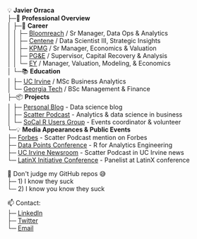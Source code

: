💡 <b>Javier Orraca</b>  
├─🚀 <b>Professional Overview</b>  
│ ├─💼 <b>Career</b>  
│ │ ├─ <a href="https://www.bloomreach.com/">Bloomreach</a> / Sr Manager, Data Ops & Analytics  
│ │ ├─ <a href="https://www.centene.com/">Centene</a> / Data Scientist III, Strategic Insights  
│ │ ├─ <a href="https://www.kpmg.us/">KPMG</a> / Sr Manager, Economics & Valuation  
│ │ ├─ <a href="https://www.pgecorp.com/">PG&E</a> / Supervisor, Capital Recovery & Analysis  
│ │ └─ <a href="https://www.ey.com/">EY</a> / Manager, Valuation, Modeling, & Economics  
│ └─📚 <b>Education</b>  
│   ├─ <a href="https://uci.edu/">UC Irvine</a> / MSc Business Analytics  
│   └─ <a href="https://www.gatech.edu/">Georgia Tech</a> / BSc Management & Finance  
├─📦 <b>Projects</b>  
│ ├─ <a href="https://www.javierorraca.com/">Personal Blog</a> - Data science blog  
│ ├─ <a href="https://soundcloud.com/scatterpodcast">Scatter Podcast</a> - Analytics & data science in business  
│ └─ <a href="https://github.com/socalrug/">SoCal R Users Group</a> - Events coordinator & volunteer   
└─💡 <b>Media Appearances & Public Events</b>  
   ├─ <a href="https://forbes.com/sites/louiscolumbus/2019/04/14/how-to-get-your-data-scientist-career-started">Forbes</a> - Scatter Podcast mention on Forbes  
   ├─ <a href="https://datapoints.griddynamics.com/events/data-points-virtual-summit-healthcare-finance-06-09-2021/">Data Points Conference</a> - R for Analytics Engineering   
   ├─ <a href="https://merage.uci.edu/news/2019/06/podcast-launched-by-merage-student-navigates-complex-field-of-data-analytics-and-science.html/">UC Irvine Newsroom</a> - Scatter Podcast in UC Irvine news   
   └─ <a href="https://merage.uci.edu/events/2021/10/2021-lxi-conference.html/">LatinX Initiative Conference</a> - Panelist at LatinX conference   

🔭 Don't judge my GitHub repos 😅   
├─ 1) I know they suck   
└─ 2) I know you know they suck   

📫 Contact:   
├─ [LinkedIn](https://www.linkedin.com/in/orraca/)   
├─ [Twitter](https://twitter.com/JavierOrraca)   
└─ [Email](mailto:orraca.javier@gmail.com)   
